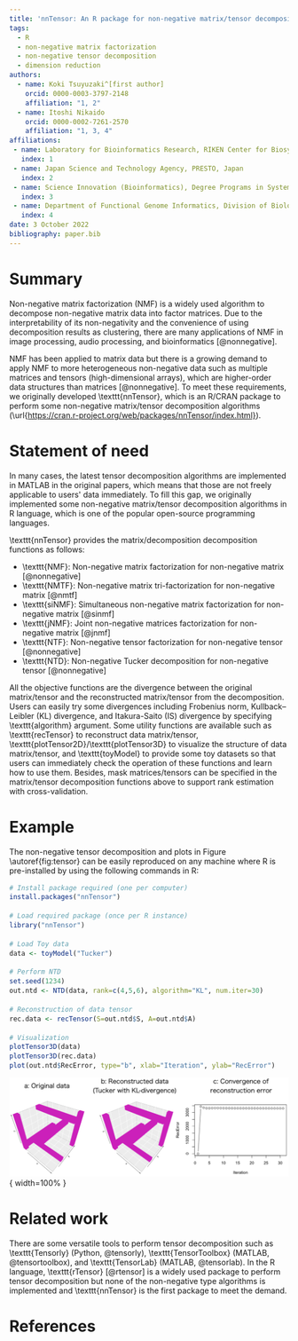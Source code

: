 ```yaml
---
title: 'nnTensor: An R package for non-negative matrix/tensor decomposition'
tags:
  - R
  - non-negative matrix factorization
  - non-negative tensor decomposition
  - dimension reduction
authors:
  - name: Koki Tsuyuzaki^[first author]
    orcid: 0000-0003-3797-2148
    affiliation: "1, 2"
  - name: Itoshi Nikaido
    orcid: 0000-0002-7261-2570
    affiliation: "1, 3, 4"
affiliations:
 - name: Laboratory for Bioinformatics Research, RIKEN Center for Biosystems Dynamics Research, Japan
   index: 1
 - name: Japan Science and Technology Agency, PRESTO, Japan
   index: 2
 - name: Science Innovation (Bioinformatics), Degree Programs in Systems and Information Engineering, Graduate School of Science and Technology), University of Tsukuba, Japan
   index: 3
 - name: Department of Functional Genome Informatics, Division of Biological Data Science, Medical Research Institute, Tokyo Medical and Dental University, Japan
   index: 4
date: 3 October 2022
bibliography: paper.bib
---
```


# Summary

Non-negative matrix factorization (NMF) is a widely used algorithm to decompose non-negative matrix data into factor matrices. Due to the interpretability of its non-negativity and the convenience of using decomposition results as clustering, there are many applications of NMF in image processing, audio processing, and bioinformatics [@nonnegative].

NMF has been applied to matrix data but there is a growing demand to apply NMF to more heterogeneous non-negative data such as multiple matrices and tensors (high-dimensional arrays), which are higher-order data structures than matrices [@nonnegative]. To meet these requirements, we originally developed \texttt{nnTensor}, which is an R/CRAN package to perform some non-negative matrix/tensor decomposition algorithms (\url{https://cran.r-project.org/web/packages/nnTensor/index.html}).

# Statement of need

In many cases, the latest tensor decomposition algorithms are implemented in MATLAB in the original papers, which means that those are not freely applicable to users' data immediately. To fill this gap, we originally implemented some non-negative matrix/tensor decomposition algorithms in R language, which is one of the popular open-source programming languages.

\texttt{nnTensor} provides the matrix/decomposition decomposition functions as follows:

- \texttt{NMF}: Non-negative matrix factorization for non-negative matrix [@nonnegative]
- \texttt{NMTF}: Non-negative matrix tri-factorization for non-negative matrix [@nmtf]
- \texttt{siNMF}: Simultaneous non-negative matrix factorization for non-negative matrix [@sinmf]
- \texttt{jNMF}: Joint non-negative matrices factorization for non-negative matrix [@jnmf]
- \texttt{NTF}: Non-negative tensor factorization for non-negative tensor [@nonnegative]
- \texttt{NTD}: Non-negative Tucker decomposition for non-negative tensor [@nonnegative]

All the objective functions are the divergence between the original matrix/tensor and the reconstructed matrix/tensor from the decomposition. Users can easily try some divergences including Frobenius norm, Kullback–Leibler (KL) divergence, and Itakura-Saito (IS) divergence by specifying \texttt{algorithm} argument. Some utility functions are available such as \texttt{recTensor} to reconstruct data matrix/tensor, \texttt{plotTensor2D}/\texttt{plotTensor3D} to visualize the structure of data matrix/tensor, and \texttt{toyModel} to provide some toy datasets so that users can immediately check the operation of these functions and learn how to use them. Besides, mask matrices/tensors can be specified in the matrix/tensor decomposition functions above to support rank estimation with cross-validation.

# Example

The non-negative tensor decomposition and plots in Figure \autoref{fig:tensor} can be easily reproduced on any machine where R is pre-installed by using the following commands in R:

```r
# Install package required (one per computer)
install.packages("nnTensor")

# Load required package (once per R instance)
library("nnTensor")

# Load Toy data
data <- toyModel("Tucker")

# Perform NTD
set.seed(1234)
out.ntd <- NTD(data, rank=c(4,5,6), algorithm="KL", num.iter=30)

# Reconstruction of data tensor
rec.data <- recTensor(S=out.ntd$S, A=out.ntd$A)

# Visualization
plotTensor3D(data)
plotTensor3D(rec.data)
plot(out.ntd$RecError, type="b", xlab="Iteration", ylab="RecError")
```

![Toydata decomposed by NTD with KL-divergence\label{fig:tensor}](figure.png){ width=100% }

# Related work

There are some versatile tools to perform tensor decomposition such as \texttt{Tensorly} (Python, @tensorly), \texttt{TensorToolbox} (MATLAB, @tensortoolbox), and \texttt{TensorLab} (MATLAB, @tensorlab). In the R language, \texttt{rTensor} [@rtensor] is a widely used package to perform tensor decomposition but none of the non-negative type algorithms is implemented and \texttt{nnTensor} is the first package to meet the demand.

# References
